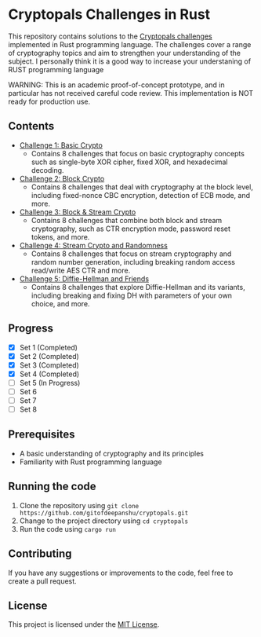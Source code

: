 # Cryptopals Challenges in Rust

This repository contains solutions to the [Cryptopals challenges](https://cryptopals.com) implemented in Rust programming language. The challenges cover a range of cryptography topics and aim to strengthen your understanding of the subject.
I personally think it is a good way to increase your understaning of RUST programming language

WARNING: This is an academic proof-of-concept prototype, and in particular has not received careful code review. This implementation is NOT ready for production use.

## Contents
- [Challenge 1: Basic Crypto](#challenge-1-basic-crypto)
  - Contains 8 challenges that focus on basic cryptography concepts such as single-byte XOR cipher, fixed XOR, and hexadecimal decoding.
- [Challenge 2: Block Crypto](#challenge-2-block-crypto)
  - Contains 8 challenges that deal with cryptography at the block level, including fixed-nonce CBC encryption, detection of ECB mode, and more.
- [Challenge 3: Block & Stream Crypto](#challenge-3-block-and-stream-crypto)
  - Contains 8 challenges that combine both block and stream cryptography, such as CTR encryption mode, password reset tokens, and more.
- [Challenge 4: Stream Crypto and Randomness](#challenge-4-stream-crypto-and-randomness)
  - Contains 8 challenges that focus on stream cryptography and random number generation, including breaking random access read/write AES CTR and more.
- [Challenge 5: Diffie-Hellman and Friends](#challenge-5-diffie-hellman-and-friends)
  - Contains 8 challenges that explore Diffie-Hellman and its variants, including breaking and fixing DH with parameters of your own choice, and more.


## Progress
- [x] Set 1 (Completed)
- [x] Set 2 (Completed)
- [x] Set 3 (Completed)
- [x] Set 4 (Completed)
- [ ] Set 5 (In Progress)
- [ ] Set 6
- [ ] Set 7
- [ ] Set 8
## Prerequisites
- A basic understanding of cryptography and its principles
- Familiarity with Rust programming language

## Running the code
1. Clone the repository using `git clone https://github.com/gitofdeepanshu/cryptopals.git`
2. Change to the project directory using `cd cryptopals`
3. Run the code using `cargo run`

## Contributing
If you have any suggestions or improvements to the code, feel free to create a pull request.

## License
This project is licensed under the [MIT License](LICENSE).
